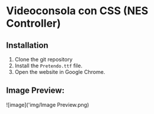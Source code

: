 
# Videoconsola con CSS (NES Controller)

## Installation
1. Clone the git repository
2. Install the ```Pretendo.ttf``` file.
3. Open the website in Google Chrome.

## Image Preview:
![image]('img/Image Preview.png)

